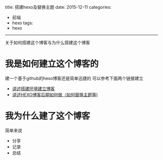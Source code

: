 title: 搭建hexo及替换主题
date: 2015-12-11
categories:
  - 前端
  - hexo
tags:
  - hexo
---
关于如何搭建这个博客与为什么搭建这个博客
<!--more-->
# **我是如何建立这个博客的**

建一个基于github的hexo博客还是简单迅捷的
可以参考下面两个链接建立

* [讲述搭建环境建立博客](http://blog.csdn.net/jzooo/article/details/46781805)
* [讲述HEXO博客后期如何做（如何替换主题等)](http://ju.outofmemory.cn/entry/95477)

# **我为什么建了这个博客**

简单来说

* 分享
* 记录
* 总结